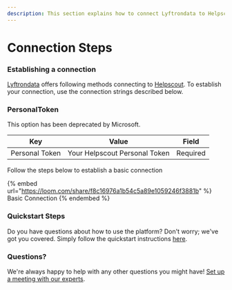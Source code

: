 ```yaml
---
description: This section explains how to connect Lyftrondata to Helpscout.
---
```


# Connection Steps

### Establishing a connection

[Lyftrondata](https://www.lyftrondata.com) offers following methods connecting to [Helpscout](https://www.lyftrondata.com/integration/business-analytics/helpscout/). To establish your connection, use the connection strings described below.

### PersonalToken

This option has been deprecated by Microsoft.

| Key            | Value                         | Field    |
| -------------- | ----------------------------- | -------- |
| Personal Token | Your Helpscout Personal Token | Required |

Follow the steps below to establish a basic connection

{% embed url="https://loom.com/share/f8c16976a1b54c5a89e1059246f3881b" %}
Basic Connection
{% endembed %}

### Quickstart Steps

Do you have questions about how to use the platform? Don't worry; we've got you covered. Simply follow the quickstart instructions [here](./).

### Questions? <a href="#questions" id="questions"></a>

We're always happy to help with any other questions you might have! [Set up a meeting with our experts](https://www.lyftrondata.com/book-a-meeting/).
